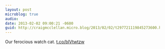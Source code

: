 ```yaml
---
layout: post
microblog: true
audio: 
date: 2013-02-02 09:00:21 -0600
guid: http://craigmcclellan.micro.blog/2013/02/02/t297721119845273600.html
---
```

Our ferocious watch cat. [t.co/blVtwtzw](http://t.co/blVtwtzw)
